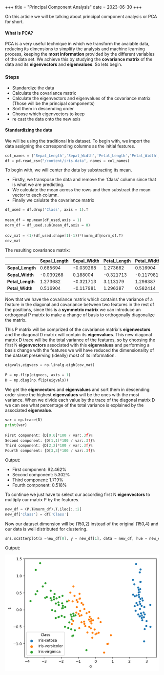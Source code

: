 +++
title = "Principal Component Analysis"
date = 2023-06-30
+++

On this article we will be talking about principal component analysis or PCA for short.

#### What is PCA?

PCA is a very useful technique in which we transform the avaiable data, reducing its dimensions to simplify the analysis and machine learning process, keeping the **most information** provided by the different variables of the data set. We achieve this by studying the **covariance matrix** of the data and its **eigenvectors** and **eigenvalues**. So lets begin.

### Steps

- Standardize the data
- Calculate the covariance matrix
- Calculate the eigenvectors and eigenvalues of the covariance matrix (Those will be the principal components)
- Sort them in descending order
- Choose which eigenvectors to keep
- re cast the data onto the new axis

#### Standardizing the data

We will be using the traditional Iris dataset. To begin with, we import the data assigning the corresponding columns as the initial features.

```python
col_names = ['Sepal_Length','Sepal_Width','Petal_Length','Petal_Width','Class']
df = pd.read_csv("/content/iris.data", names = col_names)
```

To begin with, we will center the data by substracting its mean.

- Firstly, we transpose the data and remove the 'Class' column since that is what we are predicting.
- We calculate the mean across the rows and then substract the mean vector to each column.
- Finally we calulate the covariance matrix

```python
df_used = df.drop('Class', axis = 1).T

mean_df = np.mean(df_used,axis = 1)
norm_df = df_used.sub(mean_df,axis = 0)

cov_mat = (1/(df_used.shape[1]-1))*(norm_df@norm_df.T)
cov_mat
```

The resulting covariance matrix:

|                  | **Sepal_Length** | **Sepal_Width** | **Petal_Length** | **Petal_Width** |
| ---------------- | ---------------- | --------------- | ---------------- | --------------- |
| **Sepal_Length** | 0.685694         | -0.039268       | 1.273682         | 0.516904        |
| **Sepal_Width**  | -0.039268        | 0.188004        | -0.321713        | -0.117981       |
| **Petal_Length** | 1.273682         | -0.321713       | 3.113179         | 1.296387        |
| **Petal_Width**  | 0.516904         | -0.117981       | 1.296387         | 0.582414        |

Now that we have the covariance matrix which contains the variance of a feature in the diagonal and covariance between two features in the rest of the positions, since this is a **symmetric matrix** we can introduce an orthogonal P matrix to make a change of basis to orthogonally diagonalize the matrix.

This P matrix will be comprized of the covariance matrix's **eigenvectors** and the diagonal D matrix will contain its **eigenvalues**.
This new diagonal matrix D trace will be the total variance of the features, so by choosing the first N **eigenvectors** associated with this **eigenvalues** and performing a basis change with the features we will
have reduced the dimensionality of the dataset preserving (ideally) most of its information.

```python
eigvals,eigvecs = np.linalg.eigh(cov_mat)

P = np.flip(eigvecs, axis = 1)
D = np.diag(np.flip(eigvals))
```

We get the **eigenvectors** and **eigenvalues** and sort them in descending order since the highest **eigenvalues** will be the ones with the most variance. When we divide each value by the trace of the diagonal matrix D we can see what percentage of the total variance is explained by the associated **eigenvalue**.

```python
var = np.trace(D)
print(var)

First component: {D[0,0]*100 / var:.3f}%
Second component: {D[1,1]*100 / var:.3f}%
Third component: {D[2,2]*100 / var:.3f}%
Fourth component: {D[3,3]*100 / var:.3f}%
```

Output:

- First component: 92.462%
- Second component: 5.302%
- Third component: 1.719%
- Fourth component: 0.518%

To continue we just have to select our according first N **eigenvectors** to multiply our matrix P by the features.

```python
new_df = (P.T@norm_df).T.iloc[:,:2]
new_df['Class'] = df['Class']
```

Now our dataset dimension will be (150,2) instead of the original (150,4)
and our data is well distributed for clustering.

```python
sns.scatterplot(x =new_df[0], y = new_df[1], data = new_df, hue = new_df.Class )
```

Output:

![here](static/first_scatter.png)
